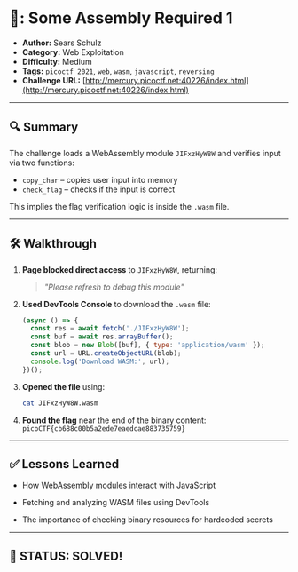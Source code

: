 # 🔐: Some Assembly Required 1

- **Author:** Sears Schulz  
- **Category:** Web Exploitation  
- **Difficulty:** Medium  
- **Tags:** `picoctf 2021`, `web`, `wasm`, `javascript`, `reversing`  
- **Challenge URL:** [http://mercury.picoctf.net:40226/index.html](http://mercury.picoctf.net:40226/index.html)

---

## 🔍 Summary

The challenge loads a WebAssembly module `JIFxzHyW8W` and verifies input via two functions:
- `copy_char` – copies user input into memory
- `check_flag` – checks if the input is correct

This implies the flag verification logic is inside the `.wasm` file.

---

## 🛠️ Walkthrough

1. **Page blocked direct access** to `JIFxzHyW8W`, returning:
   > *"Please refresh to debug this module"*

2. **Used DevTools Console** to download the `.wasm` file:
   ```js
   (async () => {
     const res = await fetch('./JIFxzHyW8W');
     const buf = await res.arrayBuffer();
     const blob = new Blob([buf], { type: 'application/wasm' });
     const url = URL.createObjectURL(blob);
     console.log('Download WASM:', url);
   })();
   ```
   
3. **Opened the file** using:
    ```bash
    cat JIFxzHyW8W.wasm
    ```

4. **Found the flag** near the end of the binary content:
   ```picoCTF{cb688c00b5a2ede7eaedcae883735759}```

---

## ✅ Lessons Learned

- How WebAssembly modules interact with JavaScript

- Fetching and analyzing WASM files using DevTools

- The importance of checking binary resources for hardcoded secrets

---

## 🏁 STATUS: SOLVED!
